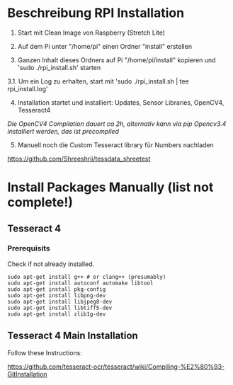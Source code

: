# Beschreibung RPI Installation 

1. Start mit Clean Image von Raspberry (Stretch Lite)

2. Auf dem Pi unter "/home/pi" einen Ordner "install" erstellen

3. Ganzen Inhalt dieses Ordners auf Pi "/home/pi/install" kopieren und 'sudo ./rpi_install.sh' starten

3.1. Um ein Log zu erhalten, start mit 'sudo ./rpi_install.sh | tee rpi_install.log'

4. Installation startet und installiert: Updates, Sensor Libraries, OpenCV4, Tesseract4

*Die OpenCV4 Compilation dauert ca 2h, alternativ kann via pip Opencv3.4 installiert werden, das ist precompiled*

5. Manuell noch die Custom Tesseract library für Numbers nachladen

https://github.com/Shreeshrii/tessdata_shreetest


# Install Packages Manually (list not complete!)


## Tesseract 4

### Prerequisits

Check if not already installed.

    sudo apt-get install g++ # or clang++ (presumably)
    sudo apt-get install autoconf automake libtool
    sudo apt-get install pkg-config
    sudo apt-get install libpng-dev
    sudo apt-get install libjpeg8-dev
    sudo apt-get install libtiff5-dev
    sudo apt-get install zlib1g-dev


## Tesseract 4 Main Installation

Follow these Instructions:

https://github.com/tesseract-ocr/tesseract/wiki/Compiling-%E2%80%93-GitInstallation

